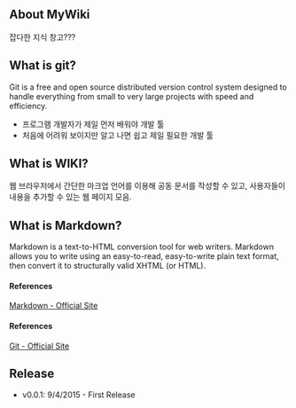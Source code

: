 

## About MyWiki
잡다한 지식 창고???


## What is git?
Git is a free and open source distributed version control system designed to handle everything from small to very large projects with speed and efficiency.

- 프로그램 개발자가 제일 먼저 배워야 개발 툴
- 처음에 어려워 보이지만 알고 나면 쉽고 제일 필요한 개발 툴


## What is WIKI?
웹 브라우저에서 간단한 마크업 언어를 이용해 공동 문서를 작성할 수 있고,
사용자들이 내용을 추가할 수 있는 웹 페이지 모음.


## What is Markdown?
Markdown is a text-to-HTML conversion tool for web writers. Markdown allows you to write using an easy-to-read, easy-to-write plain text format, then convert it to structurally valid XHTML (or HTML).

#### References
[Markdown - Official Site](http://daringfireball.net/projects/markdown/)


#### References
[Git - Official Site](http://www.git-scm.com/)


## Release
- v0.0.1: 9/4/2015 - First Release
